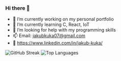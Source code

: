 ### Hi there 👋

- 🔭 I’m currently working on my personal portfolio
- 🌱 I’m currently learning C, React, IoT
- 🤔 I’m looking for help with my programming skills 
- 📫 Email: jakubkuka07@gmail.com
- 👀 https://www.linkedin.com/in/jakub-kuka/

![GitHub Streak](http://github-readme-streak-stats.herokuapp.com?user=kubista9)
![Top Languages](https://github-readme-stats.vercel.app/api/top-langs/?username=kubista9&layout=compact)

